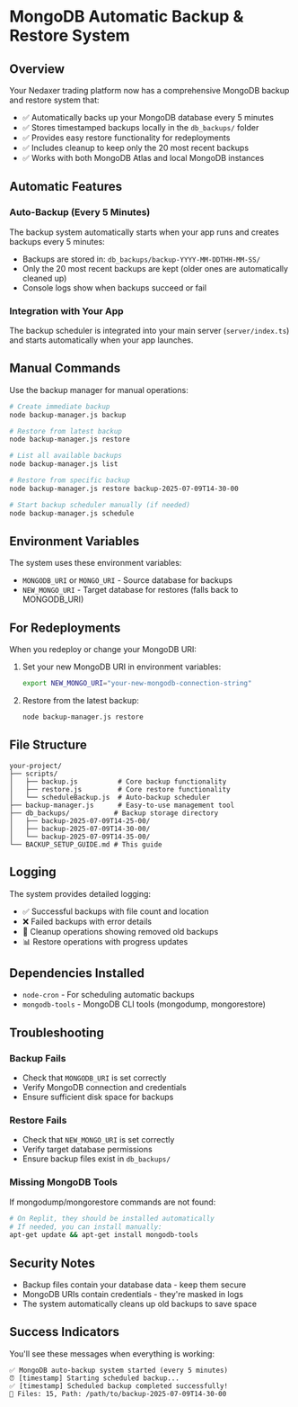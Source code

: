 # MongoDB Automatic Backup & Restore System

## Overview

Your Nedaxer trading platform now has a comprehensive MongoDB backup and restore system that:

- ✅ Automatically backs up your MongoDB database every 5 minutes
- ✅ Stores timestamped backups locally in the `db_backups/` folder
- ✅ Provides easy restore functionality for redeployments
- ✅ Includes cleanup to keep only the 20 most recent backups
- ✅ Works with both MongoDB Atlas and local MongoDB instances

## Automatic Features

### Auto-Backup (Every 5 Minutes)
The backup system automatically starts when your app runs and creates backups every 5 minutes:
- Backups are stored in: `db_backups/backup-YYYY-MM-DDTHH-MM-SS/`
- Only the 20 most recent backups are kept (older ones are automatically cleaned up)
- Console logs show when backups succeed or fail

### Integration with Your App
The backup scheduler is integrated into your main server (`server/index.ts`) and starts automatically when your app launches.

## Manual Commands

Use the backup manager for manual operations:

```bash
# Create immediate backup
node backup-manager.js backup

# Restore from latest backup
node backup-manager.js restore

# List all available backups
node backup-manager.js list

# Restore from specific backup
node backup-manager.js restore backup-2025-07-09T14-30-00

# Start backup scheduler manually (if needed)
node backup-manager.js schedule
```

## Environment Variables

The system uses these environment variables:

- `MONGODB_URI` or `MONGO_URI` - Source database for backups
- `NEW_MONGO_URI` - Target database for restores (falls back to MONGODB_URI)

## For Redeployments

When you redeploy or change your MongoDB URI:

1. Set your new MongoDB URI in environment variables:
   ```bash
   export NEW_MONGO_URI="your-new-mongodb-connection-string"
   ```

2. Restore from the latest backup:
   ```bash
   node backup-manager.js restore
   ```

## File Structure

```
your-project/
├── scripts/
│   ├── backup.js          # Core backup functionality
│   ├── restore.js         # Core restore functionality
│   └── scheduleBackup.js  # Auto-backup scheduler
├── backup-manager.js      # Easy-to-use management tool
├── db_backups/           # Backup storage directory
│   ├── backup-2025-07-09T14-25-00/
│   ├── backup-2025-07-09T14-30-00/
│   └── backup-2025-07-09T14-35-00/
└── BACKUP_SETUP_GUIDE.md # This guide
```

## Logging

The system provides detailed logging:

- ✅ Successful backups with file count and location
- ❌ Failed backups with error details
- 🧹 Cleanup operations showing removed old backups
- 📊 Restore operations with progress updates

## Dependencies Installed

- `node-cron` - For scheduling automatic backups
- `mongodb-tools` - MongoDB CLI tools (mongodump, mongorestore)

## Troubleshooting

### Backup Fails
- Check that `MONGODB_URI` is set correctly
- Verify MongoDB connection and credentials
- Ensure sufficient disk space for backups

### Restore Fails
- Check that `NEW_MONGO_URI` is set correctly
- Verify target database permissions
- Ensure backup files exist in `db_backups/`

### Missing MongoDB Tools
If mongodump/mongorestore commands are not found:
```bash
# On Replit, they should be installed automatically
# If needed, you can install manually:
apt-get update && apt-get install mongodb-tools
```

## Security Notes

- Backup files contain your database data - keep them secure
- MongoDB URIs contain credentials - they're masked in logs
- The system automatically cleans up old backups to save space

## Success Indicators

You'll see these messages when everything is working:

```
✅ MongoDB auto-backup system started (every 5 minutes)
⏰ [timestamp] Starting scheduled backup...
✅ [timestamp] Scheduled backup completed successfully!
📁 Files: 15, Path: /path/to/backup-2025-07-09T14-30-00
```